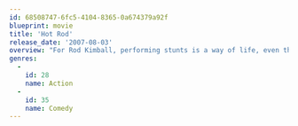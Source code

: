 ```yaml
---
id: 68508747-6fc5-4104-8365-0a674379a92f
blueprint: movie
title: 'Hot Rod'
release_date: '2007-08-03'
overview: "For Rod Kimball, performing stunts is a way of life, even though he is rather accident-prone. Poor Rod cannot even get any respect from his stepfather, Frank, who beats him up in weekly sparring matches. When Frank falls ill, Rod devises his most outrageous stunt yet to raise money for Frank's operation -- and then Rod will kick Frank's butt."
genres:
  -
    id: 28
    name: Action
  -
    id: 35
    name: Comedy
---
```

